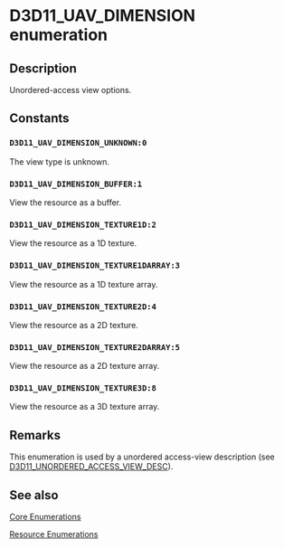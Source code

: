 # D3D11_UAV_DIMENSION enumeration

## Description

Unordered-access view options.

## Constants

### `D3D11_UAV_DIMENSION_UNKNOWN:0`

The view type is unknown.

### `D3D11_UAV_DIMENSION_BUFFER:1`

View the resource as a buffer.

### `D3D11_UAV_DIMENSION_TEXTURE1D:2`

View the resource as a 1D texture.

### `D3D11_UAV_DIMENSION_TEXTURE1DARRAY:3`

View the resource as a 1D texture array.

### `D3D11_UAV_DIMENSION_TEXTURE2D:4`

View the resource as a 2D texture.

### `D3D11_UAV_DIMENSION_TEXTURE2DARRAY:5`

View the resource as a 2D texture array.

### `D3D11_UAV_DIMENSION_TEXTURE3D:8`

View the resource as a 3D texture array.

## Remarks

This enumeration is used by a unordered access-view description (see [D3D11_UNORDERED_ACCESS_VIEW_DESC](https://learn.microsoft.com/windows/desktop/api/d3d11/ns-d3d11-d3d11_unordered_access_view_desc)).

## See also

[Core Enumerations](https://learn.microsoft.com/windows/desktop/direct3d11/d3d11-graphics-reference-d3d11-core-enums)

[Resource Enumerations](https://learn.microsoft.com/windows/desktop/direct3d11/d3d11-graphics-reference-resource-enums)